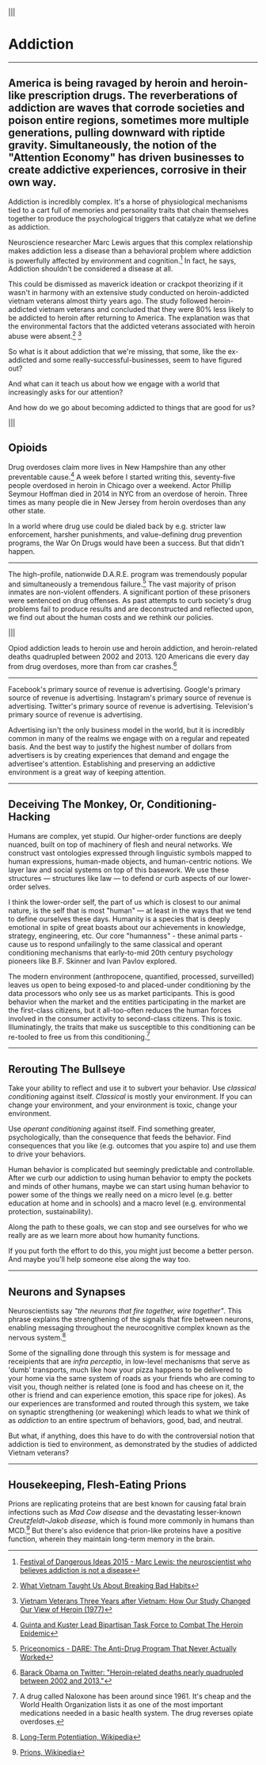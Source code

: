 |||

  # Addiction

  ---

  ## America is being ravaged by heroin and heroin-like prescription drugs. The reverberations of addiction are waves that corrode societies and poison entire regions, sometimes more multiple generations, pulling downward with riptide gravity. Simultaneously, the notion of the "Attention Economy" has driven businesses to create addictive experiences, corrosive in their own way.

  Addiction is incredibly complex. It's a horse of physiological
  mechanisms tied to a cart full of memories and personality traits that
  chain themselves together to produce the psychological triggers
  that catalyze what we define as addiction.


  Neuroscience researcher Marc Lewis argues that this complex relationship
  makes addiction less a disease than a behavioral problem where addiction
  is powerfully affected by environment and cognition.[^1] In fact, he says,
  Addiction shouldn't be considered a disease at all.

  This could be dismissed as maverick ideation or crackpot theorizing
  if it wasn't in harmony with an extensive study conducted on
  heroin-addicted vietnam veterans almost thirty years ago.
  The study followed heroin-addicted vietnam veterans and concluded that
  they were 80% less likely to be addicted to heroin after returning
  to America. The explanation was that the environmental factors that
  the addicted veterans associated with heroin abuse were absent.[^2] [^3]

  So what is it about addiction that we're missing, that some,
  like the ex-addicted and some really-successful-businesses,
  seem to have figured out?

  And what can it teach us about how we engage with a world that
  increasingly asks for our attention?

  And how do we go about becoming addicted to things that are good for us?

|||

  ## Opioids

  Drug overdoses claim more lives in New Hampshire than any other preventable cause.[^4]
  A week before I started writing this, seventy-five people overdosed in heroin in Chicago
  over a weekend.
  Actor Phillip Seymour Hoffman died in 2014 in NYC from an overdose of heroin.
  Three times as many people die in New Jersey from heroin overdoses than any other state.

  In a world where drug use could be dialed back by e.g. stricter law enforcement,
  harsher punishments, and value-defining drug prevention programs,
  the War On Drugs would have been a success. But that didn't happen.


  ---

  The high-profile, nationwide D.A.R.E. program was tremendously popular and
  simultaneously a tremendous failure.[^5]
  The vast majority of prison inmates are non-violent offenders. A significant portion
  of these prisoners were sentenced on drug offenses.
  As past attempts to curb society's drug problems fail to produce results and are
  deconstructed and reflected upon, we find out about the human costs
  and we rethink our policies.

|||

  Opiod addiction leads to heroin use and heroin addiction, and heroin-related deaths
  quadrupled between 2002 and 2013. 120 Americans die every day from drug overdoses, more than from car crashes.[^6]

  ---

  Facebook's primary source of revenue is advertising.
  Google's primary source of revenue is advertising.
  Instagram's primary source of revenue is advertising.
  Twitter's primary source of revenue is advertising.
  Television's primary source of revenue is advertising.

  Advertising isn't the only business model in the world, but it is incredibly
  common in many of the realms we engage with on a regular and repeated basis.
  And the best way to justify the highest number of dollars from advertisers
  is by creating experiences that demand and engage the advertisee's attention.
  Establishing and preserving an addictive environment is a great way of
  keeping attention.

---


## Deceiving The Monkey, Or, Conditioning-Hacking

Humans are complex, yet stupid. Our higher-order functions are deeply nuanced,
built on top of machinery of flesh and neural networks.
We construct vast ontologies expressed through linguistic symbols mapped to
human expressions, human-made objects, and human-centric notions.
We layer law and social systems on top of this basework.
We use these structures &mdash; structures like law &mdash;
to defend or curb aspects of our lower-order selves.

I think the lower-order self, the part of us which is closest to our animal nature,
is the self that is most "human" &mdash; at least in the ways that we tend to
define ourselves these days. Humanity is a species that is deeply emotional
in spite of great boasts about our achievements in knowledge, strategy, engineering, etc.
Our core "humanness" - these animal parts - cause us to respond unfailingly to the same
classical and operant conditioning mechanisms that early-to-mid 20th century psychology
pioneers like B.F. Skinner and Ivan Pavlov explored.

The modern environment (anthropocene, quantified, processed, surveilled) leaves us
open to being exposed-to and placed-under conditioning by the data processors
who only see us as market participants. This is good behavior when the market
and the entities participating in the market are the first-class citizens,
but it all-too-often reduces the human forces involved in the consumer activity
to second-class citizens. This is toxic. Illuminatingly, the traits that make us
susceptible to this conditioning can be re-tooled to free us from this conditioning.[^7]


---

## Rerouting The Bullseye


Take your ability to reflect and use it to subvert your behavior.
Use _classical conditioning_ against itself. _Classical_ is mostly your environment.
If you can change your environment, and your environment is toxic,
change your environment.

Use _operant conditioning_ against itself. Find something greater, psychologically,
than the consequence that feeds the behavior. Find consequences that you like
(e.g. outcomes that you aspire to) and use them to drive your behaviors.

Human behavior is complicated but seemingly predictable and controllable.
After we curb our addiction to using human behavior to empty the pockets
and minds of other humans, maybe we can start using human behavior
to power some of the things we really need on a micro level
(e.g. better education at home and in schools) and a macro level
(e.g. environmental protection, sustainability).

Along the path to these goals, we can stop and see ourselves for
who we really are as we learn more about how humanity functions.

If you put forth the effort to do this, you might just become a better person.
And maybe you'll help someone else along the way too.

---

## Neurons and Synapses

Neuroscientists say _"the neurons that fire together, wire together"_. This
phrase explains the strengthening of the signals that fire between
neurons, enabling messaging throughout the neurocognitive complex known
as the nervous system.[^8]

Some of the signalling done through this system is for message and receipients
that are _infra perceptio_, in low-level mechanisms that serve as 'dumb' transports,
much like how  your pizza happens to be delivered to your home via the same
system of roads as your friends who are coming to visit you, though neither
is related (one is food and has cheese on it, the other is friend and can
experience emotion, this space ripe for jokes). As our experiences are
transformed and routed through this system, we take on synaptic strengthening
(or weakening) which leads to what we think of as _addiction_ to an entire
spectrum of behaviors, good, bad, and neutral.

But what, if anything, does this have to do with the controversial notion
that addiction is tied to environment, as demonstrated by the studies of
addicted Vietnam veterans?


---

## Housekeeping, Flesh-Eating Prions

Prions are replicating proteins that are best known for causing fatal brain
infections such as _Mad Cow disease_ and the devastating lesser-known
_Creutzfeldt–Jakob disease_, which is found more commonly in humans than MCD.[^10]
But there's also evidence that prion-like proteins have a positive function,
wherein they maintain long-term memory in the brain.


[^1]: [Festival of Dangerous Ideas 2015 - Marc Lewis: the neuroscientist who believes addiction is not a disease](http://www.theguardian.com/culture/2015/aug/30/marc-lewis-the-neuroscientist-who-believes-addiction-is-not-a-disease)
[^2]: [What Vietnam Taught Us About Breaking Bad Habits](http://www.npr.org/sections/health-shots/2012/01/02/144431794/what-vietnam-taught-us-about-breaking-bad-habits)
[^3]: [Vietnam Veterans Three Years after Vietnam: How Our Study Changed Our View of Heroin (1977)](http://onlinelibrary.wiley.com/doi/10.1111/j.1521-0391.2010.00046.x/abstract)
[^4]: [Guinta and Kuster Lead Bipartisan Task Force to Combat The Heroin Epidemic](https://guinta.house.gov/media-center/press-releases/reps-guinta-and-kuster-lead-bipartisan-task-force-combat-heroin-epidemic)
[^5]: [Priceonomics - DARE: The Anti-Drug Program That Never Actually Worked](http://priceonomics.com/dare-the-anti-drug-program-that-never-actually/)
[^6]: [Barack Obama on Twitter: "Heroin-related deaths nearly quadrupled between 2002 and 2013."](https://twitter.com/POTUS/status/656891501520130048)
[^7]: A drug called Naloxone has been around since 1961. It's cheap and the World Health Organization lists it as one of the most important medications needed in a basic health system. The drug reverses opiate overdoses.
[^8]: [Long-Term Potentiation, Wikipedia](https://en.wikipedia.org/wiki/Long-term_potentiation)
[^9]: Another way to think of this is like how bird wings and bee wings both offer flight, but are of completely different construction and evolved completely separately.
[^10]: [Prions, Wikipedia](https://en.wikipedia.org/wiki/Prion)
